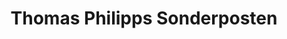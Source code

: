 ---
title: "Thomas Philipps Sonderposten"
url: /albstadt/thomas-philipps-sonderposten/
shop: Kramladen
---